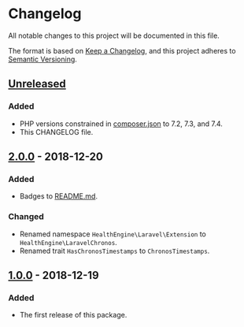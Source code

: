 # Changelog

All notable changes to this project will be documented in this file.

The format is based on [Keep a Changelog](https://keepachangelog.com/en/1.0.0/),
and this project adheres to [Semantic Versioning](https://semver.org/spec/v2.0.0.html).

## [Unreleased]

### Added

- PHP versions constrained in [composer.json](composer.json) to 7.2, 7.3, and 7.4.
- This CHANGELOG file.

## [2.0.0] - 2018-12-20

### Added

- Badges to [README.md](README.md).

### Changed

- Renamed namespace `HealthEngine\Laravel\Extension` to `HealthEngine\LaravelChronos`.  
- Renamed trait `HasChronosTimestamps` to `ChronosTimestamps`.


## [1.0.0] - 2018-12-19

### Added

- The first release of this package.

[unreleased]: https://github.com/HealthEngineAU/laravel-chronos/compare/2.0.0...HEAD
[2.0.0]: https://github.com/HealthEngineAU/laravel-chronos/compare/1.0.0...2.0.0
[1.0.0]: https://github.com/HealthEngineAU/laravel-chronos/releases/tag/1.0.0
